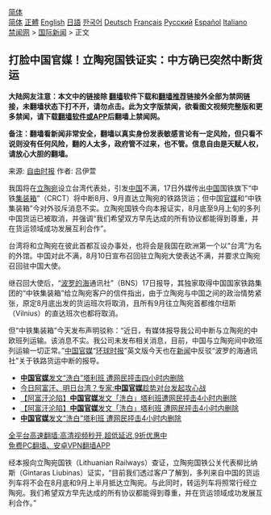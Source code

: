  <!-- 面包屑导航 --> <div class="breadcrumb"><!-- GTranslate: https://gtranslate.io/ -->  <div class="switcher notranslate">  <div class="selected">  <a href="#" onclick="return false;"> 简体</a>  </div>  <div class="option">  <a href="https://www.bannedbook.org" onclick="doGTranslate('zh-CN|zh-CN');jQuery('div.switcher div.selected a').html(jQuery(this).html());return false;" title="简体中文" class="nturl selected"> 简体</a>  <a href="https://www.bannedbook.org/zh-tw/" onclick="doGTranslate('zh-CN|zh-TW');jQuery('div.switcher div.selected a').html(jQuery(this).html());return false;" title="繁體中文" class="nturl"> 正體</a>  <a href="https://www.bannedbook.org/en/" onclick="doGTranslate('zh-CN|en');jQuery('div.switcher div.selected a').html(jQuery(this).html());return false;" title="English" class="nturl"> English</a>  <a href="https://www.bannedbook.org/ja/" onclick="doGTranslate('zh-CN|ja');jQuery('div.switcher div.selected a').html(jQuery(this).html());return false;" title="日本語" class="nturl"> 日語</a>  <a href="https://www.bannedbook.org/ko/" onclick="doGTranslate('zh-CN|ko');jQuery('div.switcher div.selected a').html(jQuery(this).html());return false;" title="한국어" class="nturl"> 한국어</a>  <a href="https://www.bannedbook.org/de/" onclick="doGTranslate('zh-CN|de');jQuery('div.switcher div.selected a').html(jQuery(this).html());return false;" title="Deutsch" class="nturl"> Deutsch</a>  <a href="https://www.bannedbook.org/fr/" onclick="doGTranslate('zh-CN|fr');jQuery('div.switcher div.selected a').html(jQuery(this).html());return false;" title="Français" class="nturl"> Français</a>  <a href="https://www.bannedbook.org/ru/" onclick="doGTranslate('zh-CN|ru');jQuery('div.switcher div.selected a').html(jQuery(this).html());return false;" title="Русский" class="nturl"> Русский</a>  <a href="https://www.bannedbook.org/es/" onclick="doGTranslate('zh-CN|es');jQuery('div.switcher div.selected a').html(jQuery(this).html());return false;" title="Español" class="nturl"> Español</a>  <a href="https://www.bannedbook.org/it/" onclick="doGTranslate('zh-CN|it');jQuery('div.switcher div.selected a').html(jQuery(this).html());return false;" title="Italiano" class="nturl"> Italiano</a>  </div>  </div>      <div class='breadcrumb-sub'><!-- Breadcrumb NavXT 6.3.0 --> <a href="https://www.bannedbook.org/" class="home">禁闻网</a> &gt; <a href="https://www.bannedbook.org/bnews/worldnews/" class="category">国际新闻</a> &gt; 正文</div></div><h2>打脸中国官媒！立陶宛国铁证实：中方确已突然中断货运</h2> <p class="notice"><b>大陆网友注意：本文中的链接除 <a href="https://github.com/bannedbook/fanqiang" >翻墙</a>软件下载和<a href="https://github.com/killgcd/justmysocks/blob/master/README.md">翻墙推荐</a>链接外全部为禁网链接，未翻墙状态下打不开，请勿点击。此为文字版禁闻，欲看图文视频完整版和更多禁闻，请下载<a href="https://github.com/bannedbook/fanqiang">翻墙软件或APP</a>后翻墙上禁闻网。</p><p>备注：翻墙看新闻非常安全，翻墙以真实身份发表敏感言论有一定风险，但只看不说则没有任何风险，翻的人太多，政府管不过来，也不管。信息自由是天赋人权，请放心大胆的翻墙。</b></p>  <div class="entry"> <p>来源:&nbsp;<a href="https://www.bannedbook.org/bnews/tag/%e8%87%aa%e7%94%b1%e6%97%b6%e6%8a%a5/" class="st_tag internal_tag" rel="tag" title="标签 自由时报 下的日志">自由时报</a>                            作者:&nbsp;吕伊萱                           </p> <p>我国将在<a href="https://www.bannedbook.org/bnews/tag/%e7%ab%8b%e9%99%b6%e5%ae%9b/" class="st_tag internal_tag" rel="tag" title="标签 立陶宛 下的日志">立陶宛</a>设立台湾代表处，引发<span class='wp_keywordlink_affiliate'><a href="https://www.bannedbook.org/" title="中国" target="_blank">中国</a></span>不满，17日外媒传出<a href="https://www.bannedbook.org/bnews/tag/%E4%B8%AD%E5%9B%BD/" class="st_tag internal_tag" rel="tag" title="标签 中国 下的日志">中国</a>国铁旗下“中铁<a href="https://www.bannedbook.org/bnews/tag/%E9%9B%86%E8%A3%85%E7%AE%B1/" class="st_tag internal_tag" rel="tag" title="标签 集装箱 下的日志">集装箱</a>”（CRCT）将中断8月、9月直达立陶宛的铁路货运；但中国<a href="https://www.bannedbook.org/bnews/tag/%E5%AE%98%E5%AA%92/" class="st_tag internal_tag" rel="tag" title="标签 官媒 下的日志">官媒</a>和“中铁集装箱”今对外驳斥消息不实。立陶宛国铁今向本报证实，8月底至9月上旬的多列中国货运已被取消，并强调“我们希望双方早先达成的所有协议都能得到尊重，并在货运领域成功发展互利合作”。</p>  <p>台湾将和立陶宛在彼此首都互设办事处，也将会是我国在欧洲第一个以“台湾”为名的外馆。中国对此不满，8月10日宣布召回驻立陶宛大使表达不满，并要求立陶宛召回驻中国大使。</p> <p>继召回大使后，“<a href="https://www.bannedbook.org/bnews/tag/%E6%B3%A2%E7%BD%97%E7%9A%84%E6%B5%B7/" class="st_tag internal_tag" rel="tag" title="标签 波罗的海 下的日志">波罗的海</a>通讯社”（BNS）17日报导，其独家取得中国国家铁路集团的“中铁集装箱”给立陶宛客户的信件指出，由于立陶宛与中国之间的政治情势紧张，原定8月底出发的货运班次将取消，且所有9月往立陶宛首都维尔纽斯（Vilnius）的直达班次也都将取消。</p>  <p>但“中铁集装箱”今天发布声明驳称：“近日，有媒体报导我公司中断与立陶宛的中欧班列运输。该消息不实。我公司未发布相关消息，目前，中国与立陶宛间中欧班列运输一切正常。”<a href="https://www.bannedbook.org/bnews/tag/%E4%B8%AD%E5%9B%BD%E5%AE%98%E5%AA%92/" class="st_tag internal_tag" rel="tag" title="标签 中国官媒 下的日志">中国官媒</a>“<a href="https://www.bannedbook.org/bnews/tag/%e7%8e%af%e7%90%83%e6%97%b6%e6%8a%a5/" class="st_tag internal_tag" rel="tag" title="标签 环球时报 下的日志">环球时报</a>”英文版今天也在<span class='wp_keywordlink_affiliate'><a href="https://www.bannedbook.org/" title="新闻">新闻</a></span>中反驳“波罗的海通讯社”关于铁路货运中断的报导。</p> <ul class='op-related-articles' title='相关阅读'> <li><a href='https://www.bannedbook.org/bnews/baitai/20210818/1608373.html' target='_blank'><b>中国官媒</b>发文“洗白”塔利班 遭网民抨击四小时内删除</a></li> <li><a href='https://www.bannedbook.org/bnews/headline/20210817/1608012.html' target='_blank'>今日阿富汗、明日台湾？专家:<b>中国官媒</b>趁势对台发起攻心战</a></li> <li><a href='https://www.bannedbook.org/bnews/baitai/20210817/1607990.html' target='_blank'>【阿富汗沦陷】<b>中国官媒</b>发文「洗白」塔利班遭网民抨击4小时内删除</a></li> <li><a href='https://www.bannedbook.org/bnews/headline/20210817/1607953.html' target='_blank'>【阿富汗沦陷】<b>中国官媒</b>发文「洗白」塔利班 遭网民抨击4小时内删除</a></li> <li><a href='https://www.bannedbook.org/bnews/ssgc/20210817/1607944.html' target='_blank'><b>中国官媒</b>发文“洗白”塔利班 遭网民抨击4小时内删除</a></li> </ul> <p class="texttj"> <a href="https://github.com/bannedbook/fanqiang/wiki/V2ray%E6%9C%BA%E5%9C%BA" target="_blank">全平台高速翻墙:高清视频秒开,超低延迟,9折优惠中</a><br/> <a href="https://github.com/bannedbook/fanqiang/wiki/%E7%A6%81%E9%97%BB%E7%BD%91%E5%AE%89%E5%8D%93%E7%BF%BB%E5%A2%99%E6%96%B0%E9%97%BBAPP" target="_blank">免费PC翻墙、安卓VPN翻墙APP</a></p> <p>经本报向立陶宛国铁（Lithuanian Railways）查证，立陶宛国铁公关代表柳比纳斯（Gintaras Liubinas）证实，“目前我们透过客户了解到，多列来自中国的货运列车将不会在8月底和9月上半月抵达立陶宛。与此同时，转运列车将照常行经立陶宛。我们希望双方早先达成的所有协议都能得到尊重，并在货运领域成功发展互利合作。”</p><a name='sharetosocial'></a>  <div style="margin-bottom:5px;padding-bottom:5px;clear:both"> <div id="archive-pix-1" class="banner-ads"> <!-- AuctionX Display platform tag START --> <div id="26318x728x90x621x_ADSLOT2" clicktrack="%%CLICK_URL_ESC%%"></div> <!-- AuctionX Display platform tag END --> </div> <div id="archive-pix-2" class="banner-ads"> <!-- AuctionX Display platform tag START --> <div id="26315x300x250x621x_ADSLOT2" clicktrack="%%CLICK_URL_ESC%%"></div> <!-- AuctionX Display platform tag END --> </div> </div>  <div id="archive-pix-1" class="banner-ads"> <!-- AuctionX Display platform tag START --> <div id="26318x728x90x621x_ADSLOT3" clicktrack="%%CLICK_URL_ESC%%"></div> <!-- AuctionX Display platform tag END --> </div> </div><!--END ENTRY--> 